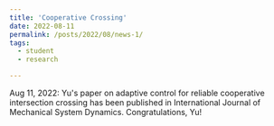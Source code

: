 ```yaml
---
title: 'Cooperative Crossing'
date: 2022-08-11
permalink: /posts/2022/08/news-1/
tags:
  - student
  - research

---
```


Aug 11, 2022: Yu's paper on adaptive control for reliable cooperative intersection crossing has been published in International Journal of Mechanical System Dynamics. Congratulations, Yu!
